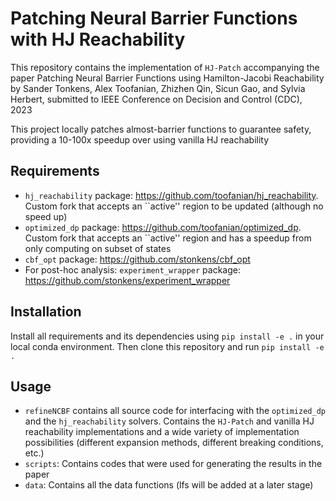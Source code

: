 # Patching Neural Barrier Functions with HJ Reachability

This repository contains the implementation of `HJ-Patch` accompanying the paper Patching Neural Barrier Functions using Hamilton-Jacobi Reachability by Sander Tonkens, Alex Toofanian, Zhizhen Qin, Sicun Gao, and Sylvia Herbert, submitted to IEEE Conference on Decision and Control (CDC), 2023

This project locally patches almost-barrier functions to guarantee safety, providing a 10-100x speedup over using vanilla HJ reachability


## Requirements

- `hj_reachability` package: https://github.com/toofanian/hj_reachability. Custom fork that accepts an ``active'' region to be updated (although no speed up)
- `optimized_dp` package: https://github.com/toofanian/optimized_dp. Custom fork that accepts an ``active'' region and has a speedup from only computing on subset of states
- `cbf_opt` package: https://github.com/stonkens/cbf_opt
- For post-hoc analysis: `experiment_wrapper` package: https://github.com/stonkens/experiment_wrapper


## Installation

Install all requirements and its dependencies using `pip install -e .` in your local conda environment. Then clone this repository and run `pip install -e .`

## Usage
- `refineNCBF` contains all source code for interfacing with the `optimized_dp` and the `hj_reachability` solvers. Contains the `HJ-Patch` and vanilla HJ reachability implementations and a wide variety of implementation possibilities (different expansion methods, different breaking conditions, etc.)
- `scripts`: Contains codes that were used for generating the results in the paper
- `data`: Contains all the data functions (lfs will be added at a later stage)

